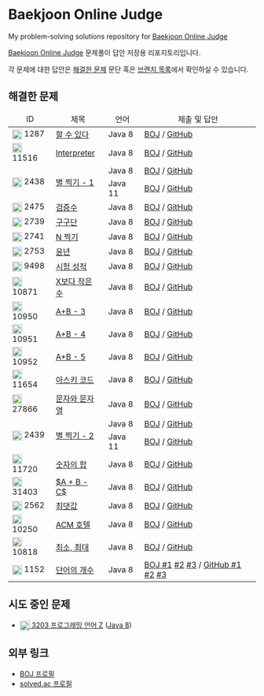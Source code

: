 # Baekjoon Online Judge
My problem-solving solutions repository for [Baekjoon Online Judge](https://www.acmicpc.net)

[Baekjoon Online Judge](https://www.acmicpc.net) 문제풀이 답안 저장용 리포지토리입니다.

각 문제에 대한 답안은 [해결한 문제](#해결한-문제) 문단 혹은 [브랜치 목록](https://github.com/No-Eul/BaekjoonOnlineJudge/branches/all)에서 확인하실 수 있습니다.

## 해결한 문제
<table>
<thead>
  <tr>
    <td align="center">ID</td>
    <td align="center">제목</td>
    <td align="center">언어</td>
    <td align="center">제출 및 답안</td>
  </tr>
</thead>
<tbody>
  <tr>
    <td>
      <img src="https://static.solved.ac/tier_small/17.svg" height="20" align="center">
      1287
    </td>
    <td><a href="https://www.acmicpc.net/problem/1287">할 수 있다</a></td>
    <td>Java 8</td>
    <td>
      <a href="https://www.acmicpc.net/source/86084563">BOJ</a> /
      <a href="https://github.com/No-Eul/BaekjoonOnlineJudge/tree/1287/java">GitHub</a>
    </td>
  </tr>
  <tr>
    <td>
      <img src="https://static.solved.ac/tier_small/21.svg" height="20" align="center">
      11516
    </td>
    <td><a href="https://www.acmicpc.net/problem/11516">Interpreter</a></td>
    <td>Java 8</td>
    <td>
      <a href="https://www.acmicpc.net/source/86369234">BOJ</a> /
      <a href="https://github.com/No-Eul/BaekjoonOnlineJudge/tree/11516/java">GitHub</a>
    </td>
  </tr>
  <tr>
    <td rowspan="2"><img src="https://static.solved.ac/tier_small/1.svg" height="20" align="center"> 2438</td>
    <td rowspan="2"><a href="https://www.acmicpc.net/problem/2438">별 찍기 - 1</a></td>
    <td>Java 8</td>
    <td>
      <a href="https://www.acmicpc.net/source/86399008">BOJ</a> /
      <a href="https://github.com/No-Eul/BaekjoonOnlineJudge/blob/2438/java8/src/main/java/Main.java">GitHub</a>
    </td>
  </tr>
  <tr>
    <td>Java 11</td>
    <td>
      <a href="https://www.acmicpc.net/source/86399177">BOJ</a> /
      <a href="https://github.com/No-Eul/BaekjoonOnlineJudge/blob/2438/java11/src/main/java/Main.java">GitHub</a>
    </td>
  </tr>
  <tr>
    <td>
      <img src="https://static.solved.ac/tier_small/1.svg" height="20" align="center">
      2475
    </td>
    <td><a href="https://www.acmicpc.net/problem/2475">검증수</a></td>
    <td>Java 8</td>
    <td>
      <a href="https://www.acmicpc.net/source/86402985">BOJ</a> /
      <a href="https://github.com/No-Eul/BaekjoonOnlineJudge/blob/2475/java/src/main/java/Main.java">GitHub</a>
    </td>
  </tr>
  <tr>
    <td>
      <img src="https://static.solved.ac/tier_small/1.svg" height="20" align="center">
      2739
    </td>
    <td><a href="https://www.acmicpc.net/problem/2739">구구단</a></td>
    <td>Java 8</td>
    <td>
      <a href="https://www.acmicpc.net/source/86403217">BOJ</a> /
      <a href="https://github.com/No-Eul/BaekjoonOnlineJudge/blob/2739/java/src/main/java/Main.java">GitHub</a>
    </td>
  </tr>
  <tr>
    <td>
      <img src="https://static.solved.ac/tier_small/1.svg" height="20" align="center">
      2741
    </td>
    <td><a href="https://www.acmicpc.net/problem/2741">N 찍기</a></td>
    <td>Java 8</td>
    <td>
      <a href="https://www.acmicpc.net/source/86403435">BOJ</a> /
      <a href="https://github.com/No-Eul/BaekjoonOnlineJudge/blob/2741/java/src/main/java/Main.java">GitHub</a>
    </td>
  </tr>
  <tr>
    <td>
      <img src="https://static.solved.ac/tier_small/1.svg" height="20" align="center">
      2753
    </td>
    <td><a href="https://www.acmicpc.net/problem/2753">윤년</a></td>
    <td>Java 8</td>
    <td>
      <a href="https://www.acmicpc.net/source/86403748">BOJ</a> /
      <a href="https://github.com/No-Eul/BaekjoonOnlineJudge/blob/2753/java/src/main/java/Main.java">GitHub</a>
    </td>
  </tr>
  <tr>
    <td>
      <img src="https://static.solved.ac/tier_small/1.svg" height="20" align="center">
      9498
    </td>
    <td><a href="https://www.acmicpc.net/problem/9498">시험 성적</a></td>
    <td>Java 8</td>
    <td>
      <a href="https://www.acmicpc.net/source/86403918">BOJ</a> /
      <a href="https://github.com/No-Eul/BaekjoonOnlineJudge/blob/9498/java/src/main/java/Main.java">GitHub</a>
    </td>
  </tr>
  <tr>
    <td>
      <img src="https://static.solved.ac/tier_small/1.svg" height="20" align="center">
      10871
    </td>
    <td><a href="https://www.acmicpc.net/problem/10871">X보다 작은 수</a></td>
    <td>Java 8</td>
    <td>
      <a href="https://www.acmicpc.net/source/86404151">BOJ</a> /
      <a href="https://github.com/No-Eul/BaekjoonOnlineJudge/blob/10871/java/src/main/java/Main.java">GitHub</a>
    </td>
  </tr>
  <tr>
    <td>
      <img src="https://static.solved.ac/tier_small/1.svg" height="20" align="center">
      10950
    </td>
    <td><a href="https://www.acmicpc.net/problem/10950">A+B - 3</a></td>
    <td>Java 8</td>
    <td>
      <a href="https://www.acmicpc.net/source/86404249">BOJ</a> /
      <a href="https://github.com/No-Eul/BaekjoonOnlineJudge/blob/10950/java/src/main/java/Main.java">GitHub</a>
    </td>
  </tr>
  <tr>
    <td>
      <img src="https://static.solved.ac/tier_small/1.svg" height="20" align="center">
      10951
    </td>
    <td><a href="https://www.acmicpc.net/problem/10951">A+B - 4</a></td>
    <td>Java 8</td>
    <td>
      <a href="https://www.acmicpc.net/source/86404369">BOJ</a> /
      <a href="https://github.com/No-Eul/BaekjoonOnlineJudge/blob/10951/java/src/main/java/Main.java">GitHub</a>
    </td>
  </tr>
  <tr>
    <td>
      <img src="https://static.solved.ac/tier_small/1.svg" height="20" align="center">
      10952
    </td>
    <td><a href="https://www.acmicpc.net/problem/10952">A+B - 5</a></td>
    <td>Java 8</td>
    <td>
      <a href="https://www.acmicpc.net/source/86404490">BOJ</a> /
      <a href="https://github.com/No-Eul/BaekjoonOnlineJudge/blob/10952/java/src/main/java/Main.java">GitHub</a>
    </td>
  </tr>
  <tr>
    <td>
      <img src="https://static.solved.ac/tier_small/1.svg" height="20" align="center">
      11654
    </td>
    <td><a href="https://www.acmicpc.net/problem/11654">아스키 코드</a></td>
    <td>Java 8</td>
    <td>
      <a href="https://www.acmicpc.net/source/86404597">BOJ</a> /
      <a href="https://github.com/No-Eul/BaekjoonOnlineJudge/blob/11654/java/src/main/java/Main.java">GitHub</a>
    </td>
  </tr>
  <tr>
    <td>
      <img src="https://static.solved.ac/tier_small/1.svg" height="20" align="center">
      27866
    </td>
    <td><a href="https://www.acmicpc.net/problem/27866">문자와 문자열</a></td>
    <td>Java 8</td>
    <td>
      <a href="https://www.acmicpc.net/source/86404715">BOJ</a> /
      <a href="https://github.com/No-Eul/BaekjoonOnlineJudge/blob/27866/java/src/main/java/Main.java">GitHub</a>
    </td>
  </tr>
  <tr>
    <td rowspan="2">
      <img src="https://static.solved.ac/tier_small/2.svg" height="20" align="center">
      2439
    </td>
    <td rowspan="2"><a href="https://www.acmicpc.net/problem/2439">별 찍기 - 2</a></td>
    <td>Java 8</td>
    <td>
      <a href="https://www.acmicpc.net/source/86405854">BOJ</a> /
      <a href="https://github.com/No-Eul/BaekjoonOnlineJudge/blob/2439/java8/src/main/java/Main.java">GitHub</a>
    </td>
  </tr>
  <tr>
    <td>Java 11</td>
    <td>
      <a href="https://www.acmicpc.net/source/86405989">BOJ</a> /
      <a href="https://github.com/No-Eul/BaekjoonOnlineJudge/blob/2439/java11/src/main/java/Main.java">GitHub</a>
    </td>
  </tr>
  <tr>
    <td>
      <img src="https://static.solved.ac/tier_small/2.svg" height="20" align="center">
      11720
    </td>
    <td><a href="https://www.acmicpc.net/problem/11720">숫자의 합</a></td>
    <td>Java 8</td>
    <td>
      <a href="https://www.acmicpc.net/source/86408756">BOJ</a> /
      <a href="https://github.com/No-Eul/BaekjoonOnlineJudge/blob/11720/java/src/main/java/Main.java">GitHub</a>
    </td>
  </tr>
  <tr>
    <td>
      <img src="https://static.solved.ac/tier_small/2.svg" height="20" align="center">
      31403
    </td>
    <td><a href="https://www.acmicpc.net/problem/31403">$A + B - C$</a></td>
    <td>Java 8</td>
    <td>
      <a href="https://www.acmicpc.net/source/86409059">BOJ</a> /
      <a href="https://github.com/No-Eul/BaekjoonOnlineJudge/blob/31403/java/src/main/java/Main.java">GitHub</a>
    </td>
  </tr>
  <tr>
    <td>
      <img src="https://static.solved.ac/tier_small/3.svg" height="20" align="center">
      2562
    </td>
    <td><a href="https://www.acmicpc.net/problem/2562">최댓값</a></td>
    <td>Java 8</td>
    <td>
      <a href="https://www.acmicpc.net/source/86410139">BOJ</a> /
      <a href="https://github.com/No-Eul/BaekjoonOnlineJudge/blob/2562/java/src/main/java/Main.java">GitHub</a>
    </td>
  </tr>
  <tr>
    <td>
      <img src="https://static.solved.ac/tier_small/3.svg" height="20" align="center">
      10250
    </td>
    <td><a href="https://www.acmicpc.net/problem/10250">ACM 호텔</a></td>
    <td>Java 8</td>
    <td>
      <a href="https://www.acmicpc.net/source/86411169">BOJ</a> /
      <a href="https://github.com/No-Eul/BaekjoonOnlineJudge/blob/10250/java/src/main/java/Main.java">GitHub</a>
    </td>
  </tr>
  <tr>
    <td>
      <img src="https://static.solved.ac/tier_small/3.svg" height="20" align="center">
      10818
    </td>
    <td><a href="https://www.acmicpc.net/problem/10818">최소, 최대</a></td>
    <td>Java 8</td>
    <td>
      <a href="https://www.acmicpc.net/source/86411714">BOJ</a> /
      <a href="https://github.com/No-Eul/BaekjoonOnlineJudge/blob/10818/java/src/main/java/Main.java">GitHub</a>
    </td>
  </tr>
  <tr>
    <td>
      <img src="https://static.solved.ac/tier_small/4.svg" height="20" align="center">
      1152
    </td>
    <td><a href="https://www.acmicpc.net/problem/1152">단어의 개수</a></td>
    <td>Java 8</td>
    <td>
      <a href="https://www.acmicpc.net/source/86412813">BOJ #1</a>
      <a href="https://www.acmicpc.net/source/86412331">#2</a>
      <a href="https://www.acmicpc.net/source/86412634">#3</a> /
      <a href="https://github.com/No-Eul/BaekjoonOnlineJudge/blob/1152/java/src/main/java/Main.java">GitHub #1</a>
      <a href="https://github.com/No-Eul/BaekjoonOnlineJudge/blob/1152/java/src/main/java/Main2.java">#2</a>
      <a href="https://github.com/No-Eul/BaekjoonOnlineJudge/blob/1152/java/src/main/java/Main3.java">#3</a>
    </td>
  </tr>
</tbody>
</table>

## 시도 중인 문제
* [<img src="https://static.solved.ac/tier_small/22.svg" height="20" align="center"> 3203 프로그래밍 언어 Z](https://www.acmicpc.net/problem/3203) ([Java 8](https://github.com/No-Eul/BaekjoonOnlineJudge/tree/3203/java))

## 외부 링크
* [BOJ 프로필](https://www.acmicpc.net/user/noeul)
* [solved.ac 프로필](https://solved.ac/profile/noeul)
